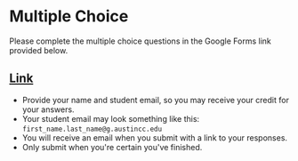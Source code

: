 # Multiple Choice

Please complete the multiple choice questions in the Google Forms link provided below.

## [Link](https://forms.gle/3fpactFDbVsUEssv7)

- Provide your name and student email, so you may receive your credit for your answers.
- Your student email may look something like this: `first_name.last_name@g.austincc.edu`
- You will receive an email when you submit with a link to your responses. 
- Only submit when you're certain you've finished.